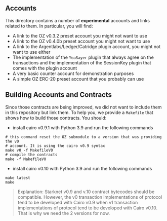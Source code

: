 ## Accounts

This directory contains a number of **experimental** accounts and links related
to them. In particular, you will find:

- A link to the OZ v0.3.2 preset account you might not want to use
- A link to the OZ v0.4.0b preset account you might not want to use
- A link to the Argentlabs/Ledger/Catridge plugin account, you might not want
  to use either
- The implementation of the `YeaSayer` plugin that always agree on the
  transactions and the implementation of the SessionKey plugin that comes with
  the plugin account
- A very basic counter account for demonstration purposes
- A simple OZ ERC-20 preset account that you probably can use

## Building Accounts and Contracts

Since those contracts are being improved, we did not want to include them in
this repository but link them. To help you, we provide a `Makefile` that
shows how to build those contracts. You should:

- install cairo v0.9.1 with Python 3.9 and run the following commands

```shell
# this command reset the OZ submodule to a version that was providing the v0
# account. It is using the cairo v0.9 syntax
make v0 -f MakefileV0
# compile the contracts
make -f MakefileV0
```

- install cairo v0.10 with Python 3.9 and run the following commands

```shell
make latest
make
```

> Explanation:
> Starknet v0.9 and v.10 contract bytecodes should be compatible. However, the
> v0 transaction implementations of protocol tend to be developed with Cairo
> v0.9 when v1 transaction implementations of protocol tend to be developed
> with Cairo v0.10. That is why we need the 2 versions for now. 
